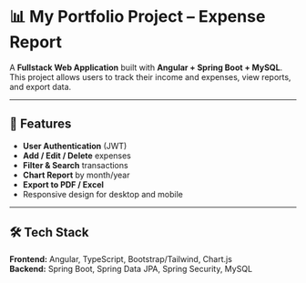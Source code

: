 # 📊 My Portfolio Project – Expense Report

A **Fullstack Web Application** built with **Angular + Spring Boot + MySQL**.  
This project allows users to track their income and expenses, view reports, and export data.

---

## 🚀 Features
- **User Authentication** (JWT)
- **Add / Edit / Delete** expenses
- **Filter & Search** transactions
- **Chart Report** by month/year
- **Export to PDF / Excel**
- Responsive design for desktop and mobile

---

## 🛠 Tech Stack
**Frontend:** Angular, TypeScript, Bootstrap/Tailwind, Chart.js  
**Backend:** Spring Boot, Spring Data JPA, Spring Security, MySQL  
<!-- **Deployment:** Docker, Render (Backend), Vercel (Frontend)   -->

<!-- --- -->

<!-- ## 📂 Project Structure -->
